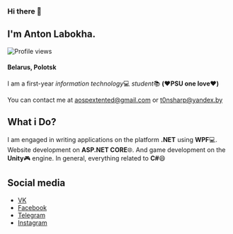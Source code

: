 ### Hi there 👋

## I'm Anton Labokha.
![Profile views](https://gpvc.arturio.dev/TonSharp)
#### Belarus, Polotsk

I am a first-year *information technology*:computer: *student*:books: **(:heart:PSU one love:heart:)**

You can contact me at aospextented@gmail.com or t0nsharp@yandex.by
## What i Do?

I am engaged in writing applications on the platform **.NET** using **WPF**:computer:. Website development on **ASP.NET CORE**:globe_with_meridians:. And game development on the **Unity**:video_game: engine. In general, everything related to **C#**:smile:

## Social media

  - [VK](https://vk.com/tonsharp)
  - [Facebook](https://www.facebook.com/ton.sharp.1)
  - [Telegram](https://t.me/Ton_Sharp)
  - [Instagram](https://www.instagram.com/t0nsharp/)
